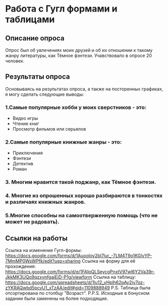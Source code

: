 # Работа с Гугл формами и таблицами
## Описание опроса
Опрос был об увлечениях моих друзей и об их отношении к такому жанру литературы, как Тёмное фэнтези.
Учавствовало в опросе 20 человек.
## Результаты опроса
Основываясь на результатах опроса, а также на посторенных графиках, я могу сделать следующие выводы:
### 1.Самые популярные хобби у моих сверстников - это:
* Видео игры
* Чтение книг
* Просмотр фильмов или серьялов
### 2.Самые популярные книжные жанры - это:
* Приключения
* Фэнтези
* Детектив
* Роман
### 3. Многим нравится такой поджанр, как Тёмное фэнтези.
### 4. Многие из опрошенных хорошо разбираются в тонкостях и различаях книжных жанров.
### 5.Многие способны на самоотверженную помощь (что не может не радовать).
## Ссылки на работы
Ссылка на изменение Гугл-формы: https://docs.google.com/forms/d/1Auooloy2bl7lur_-7LM4T9o1KGlvYP-7MmMP0WsWPfk/edit?usp=sharing
Ссылка на форму для её прохождения: https://docs.google.com/forms/d/e/1FAIpQLSeycgPnxtV97wl6Y2Va39r-JkkMK3UQo9qzxynfgaiEiD-P1g/viewform
Ссылка на таблицу: https://docs.google.com/spreadsheets/d/1lu12_vHplh62pAy2jy7oz-zYKRAQwbd5pcvU1_xTzAA/edit#gid=1109888949
P.S. Таблица была отсортирована по столбцу "Возраст".
P.P.S. Исходные в бонусном задании были заменены на более подходящие.
